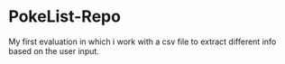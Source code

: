# PokeList-Repo
My first evaluation in which i work with a csv file to extract different info based on the user input.

